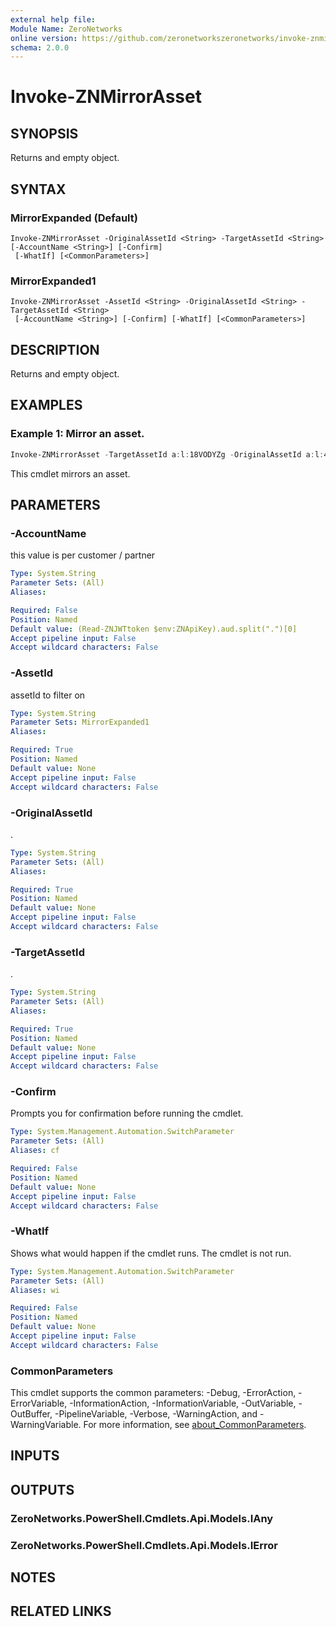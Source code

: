 ```yaml
---
external help file:
Module Name: ZeroNetworks
online version: https://github.com/zeronetworkszeronetworks/invoke-znmirrorasset
schema: 2.0.0
---
```


# Invoke-ZNMirrorAsset

## SYNOPSIS
Returns and empty object.

## SYNTAX

### MirrorExpanded (Default)
```
Invoke-ZNMirrorAsset -OriginalAssetId <String> -TargetAssetId <String> [-AccountName <String>] [-Confirm]
 [-WhatIf] [<CommonParameters>]
```

### MirrorExpanded1
```
Invoke-ZNMirrorAsset -AssetId <String> -OriginalAssetId <String> -TargetAssetId <String>
 [-AccountName <String>] [-Confirm] [-WhatIf] [<CommonParameters>]
```

## DESCRIPTION
Returns and empty object.

## EXAMPLES

### Example 1: Mirror an asset.
```powershell
Invoke-ZNMirrorAsset -TargetAssetId a:l:18VODYZg -OriginalAssetId a:l:4NMHdoaO 
```

This cmdlet mirrors an asset.

## PARAMETERS

### -AccountName
this value is per customer / partner

```yaml
Type: System.String
Parameter Sets: (All)
Aliases:

Required: False
Position: Named
Default value: (Read-ZNJWTtoken $env:ZNApiKey).aud.split(".")[0]
Accept pipeline input: False
Accept wildcard characters: False
```

### -AssetId
assetId to filter on

```yaml
Type: System.String
Parameter Sets: MirrorExpanded1
Aliases:

Required: True
Position: Named
Default value: None
Accept pipeline input: False
Accept wildcard characters: False
```

### -OriginalAssetId
.

```yaml
Type: System.String
Parameter Sets: (All)
Aliases:

Required: True
Position: Named
Default value: None
Accept pipeline input: False
Accept wildcard characters: False
```

### -TargetAssetId
.

```yaml
Type: System.String
Parameter Sets: (All)
Aliases:

Required: True
Position: Named
Default value: None
Accept pipeline input: False
Accept wildcard characters: False
```

### -Confirm
Prompts you for confirmation before running the cmdlet.

```yaml
Type: System.Management.Automation.SwitchParameter
Parameter Sets: (All)
Aliases: cf

Required: False
Position: Named
Default value: None
Accept pipeline input: False
Accept wildcard characters: False
```

### -WhatIf
Shows what would happen if the cmdlet runs.
The cmdlet is not run.

```yaml
Type: System.Management.Automation.SwitchParameter
Parameter Sets: (All)
Aliases: wi

Required: False
Position: Named
Default value: None
Accept pipeline input: False
Accept wildcard characters: False
```

### CommonParameters
This cmdlet supports the common parameters: -Debug, -ErrorAction, -ErrorVariable, -InformationAction, -InformationVariable, -OutVariable, -OutBuffer, -PipelineVariable, -Verbose, -WarningAction, and -WarningVariable. For more information, see [about_CommonParameters](http://go.microsoft.com/fwlink/?LinkID=113216).

## INPUTS

## OUTPUTS

### ZeroNetworks.PowerShell.Cmdlets.Api.Models.IAny

### ZeroNetworks.PowerShell.Cmdlets.Api.Models.IError

## NOTES

## RELATED LINKS

